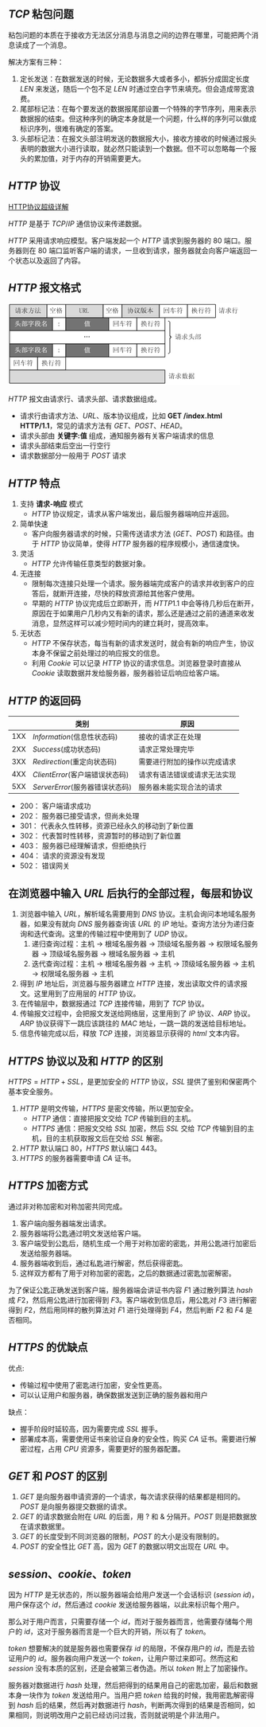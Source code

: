 ## $TCP$ 粘包问题
粘包问题的本质在于接收方无法区分消息与消息之间的边界在哪里，可能把两个消息读成了一个消息。

解决方案有三种：
1. 定长发送：在数据发送的时候，无论数据多大或者多小，都拆分成固定长度 $LEN$ 来发送，随后一个包不足 $LEN$ 时通过空白字节来填充。但会造成带宽浪费。
2. 尾部标记法：在每个要发送的数据报尾部设置一个特殊的字节序列，用来表示数据报的结束。但这种序列的确定本身就是一个问题，什么样的序列可以做成标识序列，很难有确定的答案。
3. 头部标记法：在报文头部注明发送的数据报大小，接收方接收的时候通过报头表明的数据大小进行读取，就必然只能读到一个数据。但不可以忽略每一个报头的累加值，对于内存的开销需要更大。

## $HTTP$ 协议
[HTTP协议超级详解](https://www.cnblogs.com/an-wen/p/11180076.html)

$HTTP$ 是基于 $TCP/IP$ 通信协议来传递数据。

$HTTP$ 采用请求响应模型。客户端发起一个 $HTTP$ 请求到服务器的 $80$ 端口。服务器则在 $80$ 端口监听客户端的请求，一旦收到请求，服务器就会向客户端返回一个状态以及返回了内容。

## $HTTP$ 报文格式
![](http报文格式.png)

$HTTP$ 报文由请求行、请求头部、请求数据组成。
- 请求行由请求方法、$URL$、版本协议组成，比如 **GET /index.html HTTP/1.1**，常见的请求方法有 $GET、POST、HEAD$。
- 请求头部由 **关键字:值** 组成，通知服务器有关客户端请求的信息
- 请求头部结束后空出一行空行
- 请求数据部分一般用于 $POST$ 请求

## $HTTP$ 特点
1. 支持 **请求-响应** 模式
   - $HTTP$ 协议规定，请求从客户端发出，最后服务器端响应并返回。
2. 简单快速
   - 客户向服务器请求的时候，只需传送请求方法 $(GET、POST)$ 和路径。由于 $HTTP$ 协议简单，使得 $HTTP$ 服务器的程序规模小，通信速度快。
3. 灵活
   - $HTTP$ 允许传输任意类型的数据对象。
4. 无连接
   - 限制每次连接只处理一个请求。服务器端完成客户的请求并收到客户的应答后，就断开连接，尽快的释放资源给其他客户使用。
   - 早期的 $HTTP$ 协议完成后立即断开，而 $HTTP1.1$ 中会等待几秒后在断开，原因在于如果用户几秒内又有新的请求，那么还是通过之前的通道来收发消息，显然这样可以减少短时间内的建立耗时，提高效率。
5. 无状态
   - $HTTP$ 不保存状态，每当有新的请求发送时，就会有新的响应产生，协议本身不保留之前处理过的响应报文的信息。
   - 利用 $Cookie$ 可以记录 $HTTP$ 协议的请求信息。浏览器登录时直接从 $Cookie$ 读取数据并发给服务器，服务器验证后响应给客户端。

## $HTTP$ 的返回码
|     | 类别                             | 原因                         |
| --- | -------------------------------- | ---------------------------- |
| 1XX | $Information$(信息性状态码)      | 接收的请求正在处理           |
| 2XX | $Success$(成功状态码)            | 请求正常处理完毕             |
| 3XX | $Redirection$(重定向状态码)      | 需要进行附加的操作以完成请求 |
| 4XX | $Client Error$(客户端错误状态码) | 请求有语法错误或请求无法实现 |
| 5XX | $Server Error$(服务器错误状态码) | 服务器未能实现合法的请求     |
- $200：$ 客户端请求成功
- $202：$ 服务器已接受请求，但尚未处理
- $301：$ 代表永久性转移，资源已经永久的移动到了新位置
- $302：$ 代表暂时性转移，资源暂时的移动到了新位置
- $403：$ 服务器已经理解请求，但拒绝执行
- $404：$ 请求的资源没有发现
- $502：$ 错误网关

## 在浏览器中输入 $URL$ 后执行的全部过程，每层和协议
1. 浏览器中输入 $URL$，解析域名需要用到 $DNS$ 协议。主机会询问本地域名服务器，如果没有就向 $DNS$ 服务器查询该 $URL$ 的 $IP$ 地址。查询方法分为递归查询和迭代查询。这里的传输过程中使用到了 $UDP$ 协议。
   1. 递归查询过程：主机 -> 根域名服务器 -> 顶级域名服务器 -> 权限域名服务器 -> 顶级域名服务器 -> 根域名服务器 -> 主机
   2. 迭代查询过程：主机 -> 根域名服务器 -> 主机 -> 顶级域名服务器 -> 主机 -> 权限域名服务器 -> 主机
2. 得到 $IP$ 地址后，浏览器与服务器建立 $HTTP$ 连接，发出读取文件的请求报文。这里用到了应用层的 $HTTP$ 协议。
3. 在传输层中，数据报通过 $TCP$ 连接传输，用到了 $TCP$ 协议。
4. 传输报文过程中，会把报文发送给网络层，这里用到了 $IP$ 协议、$ARP$ 协议。$ARP$ 协议获得下一跳应该跳往的 $MAC$ 地址，一跳一跳的发送给目标地址。
5. 信息传输完成以后，释放 $TCP$ 连接，浏览器显示获得的 $html$ 文本内容。

## $HTTPS$ 协议以及和 $HTTP$ 的区别
$HTTPS = HTTP + SSL$，是更加安全的 $HTTP$ 协议，$SSL$ 提供了鉴别和保密两个基本安全服务。

1. $HTTP$ 是明文传输，$HTTPS$ 是密文传输，所以更加安全。
   - $HTTP$ 通信：直接把报文交给 $TCP$ 传输到目的主机。
   - $HTTPS$ 通信：把报文交给 $SSL$ 加密，然后 $SSL$ 交给 $TCP$ 传输到目的主机，目的主机获取报文后在交给 $SSL$ 解密。
2. $HTTP$ 默认端口 $80$，$HTTPS$ 默认端口 $443$。
3. $HTTPS$ 的服务器需要申请 $CA$ 证书。

## $HTTPS$ 加密方式
通过非对称加密和对称加密共同完成。
1. 客户端向服务器端发出请求。
2. 服务器端将公匙通过明文发送给客户端。
3. 客户端受到公匙后，随机生成一个用于对称加密的密匙，并用公匙进行加密后发送给服务器端。
4. 服务器端收到后，通过私匙进行解密，然后获得密匙。
5. 这样双方都有了用于对称加密的密匙，之后的数据通过密匙加密解密。

为了保证公匙正确发送到客户端，服务器端会讲证书内容 $F1$ 通过散列算法 $hash$ 成 $F2$，然后用公匙进行加密得到 $F3$。客户端收到信息后，用公匙对 $F3$ 进行解密得到 $F2$，然后用同样的散列算法对 $F1$ 进行处理得到 $F4$，然后判断 $F2$ 和 $F4$ 是否相同。

## $HTTPS$ 的优缺点
优点:
- 传输过程中使用了密匙进行加密，安全性更高。
- 可以认证用户和服务器，确保数据发送到正确的服务器和用户

缺点：
- 握手阶段时延较高，因为需要完成 $SSL$ 握手。
- 部署成本高，需要使用证书来验证自身的安全性，购买 $CA$ 证书。需要进行解密过程，占用 $CPU$ 资源多，需要更好的服务器配置。

## $GET$ 和 $POST$ 的区别
1. $GET$ 是向服务器申请资源的一个请求，每次请求获得的结果都是相同的。$POST$ 是向服务器提交数据的请求。
2. $GET$ 的请求数据会附在 $URL$ 的后面，用 ? 和 & 分隔开。$POST$ 则是把数据放在请求数据里。
3. $GET$ 的长度受到不同浏览器的限制，$POST$ 的大小是没有限制的。
4. $POST$ 的安全性比 $GET$ 高，因为 $GET$ 的数据以明文出现在 $URL$ 中。

## $session$、$cookie$、$token$
因为 $HTTP$ 是无状态的，所以服务器端会给用户发送一个会话标识 ($session$ $id$)，用户保存这个 $id$，然后通过 $cookie$ 发送给服务器端，以此来标识每个用户。

那么对于用户而言，只需要存储一个 $id$，而对于服务器而言，他需要存储每个用户的 $id$，这对于服务器而言是一个巨大的开销，所以有了 $token$。

$token$ 想要解决的就是服务器也需要保存 $id$ 的局限，不保存用户的 $id$，而是去验证用户的 $id$。服务器向用户发送一个 $token$，让用户带过来即可。然而这和 $session$ 没有本质的区别，还是会被第三者伪造。所以 $token$ 附上了加密操作。

服务器对数据进行 $hash$ 处理，然后把得到的结果用自己的密匙加密，最后和数据本身一块作为 $token$ 发送给用户。当用户把 $token$ 给我的时候，我用密匙解密得到 $hash$ 后的结果，然后再对数据进行 $hash$，判断两次得到的结果是否相同，如果相同，则说明改用户之前已经访问过我，否则就说明是个非法用户。
